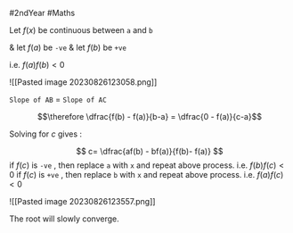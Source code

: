 #2ndYear #Maths 

Let $f(x)$ be continuous between `a` and `b` 

& let $f(a)$ be `-ve`
& let $f(b)$ be `+ve`

i.e. $f(a)f(b) < 0$


![[Pasted image 20230826123058.png]]

`Slope of AB` = `Slope of AC`

$$\therefore  
\dfrac{f(b) - f(a)}{b-a} =
\dfrac{0 - f(a)}{c-a}$$

Solving for $c$ gives :

$$ c= 
\dfrac{af(b) - bf(a)}{f(b)- f(a)}
$$
if $f(c)$ is `-ve` , then replace `a` with `x` and repeat above process. i.e. $f(b)f(c) < 0$
if $f(c)$ is `+ve` , then replace `b` with `x` and repeat above process. i.e. $f(a)f(c) < 0$


![[Pasted image 20230826123557.png]]

The root will slowly converge.